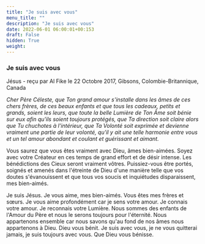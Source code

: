 ```yaml
---
title: "Je suis avec vous"
menu_title: ""
description: "Je suis avec vous"
date: 2022-06-01 06:00:01+00:153
draft: False
hidden: True
weight:
---
```

### Je suis avec vous

Jésus - reçu par Al Fike le 22 Octobre 2017, Gibsons, Colombie-Britannique, Canada

*Cher Père Céleste, que Ton grand amour s'installe dans les âmes de ces chers frères, de ces beaux enfants et que tous les cadeaux, petits et grands, soient les leurs, que toute la belle Lumière de Ton Âme soit bénie sur eux afin qu'ils soient toujours protégés, que Ta direction soit claire alors que Tu chuchotes à l'intérieur, que Ta Volonté soit exprimée et devienne vraiment une partie de leur volonté, qu'il y ait une telle harmonie entre vous et un tel amour abondant et coulant et guérissant et aimant.*

Vous saurez que vous êtes vraiment avec Dieu, âmes bien-aimées. Soyez avec votre Créateur en ces temps de grand effort et de désir intense. Les bénédictions des Cieux seront vraiment vôtres. Puissiez-vous être portés, soignés et amenés dans l'étreinte de Dieu d'une manière telle que vos doutes s'évanouissent et que tous vos soucis et inquiétudes disparaissent, mes bien-aimés.

Je suis Jésus. Je vous aime, mes bien-aimés. Vous êtes mes frères et sœurs. Je vous aime profondément car je sens votre amour. Je connais votre amour. Je reconnais votre Lumière. Nous sommes des enfants de l'Amour du Père et nous le serons toujours pour l'éternité. Nous appartenons ensemble car nous savons qu'au fond de nos âmes nous appartenons à Dieu. Dieu vous bénit. Je suis avec vous, je ne vous quitterai jamais, je suis toujours avec vous. Que Dieu vous bénisse.
